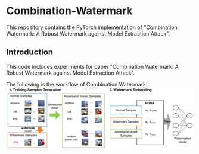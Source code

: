 # Combination-Watermark
This repository contains the PyTorch implementation of "Combination Watermark: A Robust Watermark against Model Extraction Attack".

## Introduction
This code includes experiments for paper "Combination Watermark: A Robust Watermark against Model Extraction Attack".

The following is the workflow of Combination Watermark:
![alt text](workflow1.jpg)

